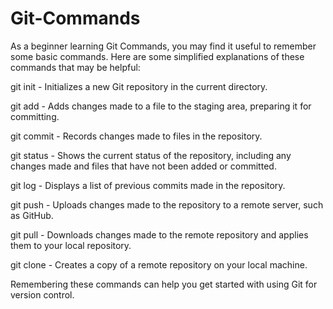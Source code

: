 # Git-Commands
As a beginner learning Git Commands, you may find it useful to remember some basic commands. Here are some simplified explanations of these commands that may be helpful:

git init - Initializes a new Git repository in the current directory.

git add - Adds changes made to a file to the staging area, preparing it for committing.

git commit - Records changes made to files in the repository.

git status - Shows the current status of the repository, including any changes made and files that have not been added or committed.

git log - Displays a list of previous commits made in the repository.

git push - Uploads changes made to the repository to a remote server, such as GitHub.

git pull - Downloads changes made to the remote repository and applies them to your local repository.

git clone - Creates a copy of a remote repository on your local machine.

Remembering these commands can help you get started with using Git for version control.
